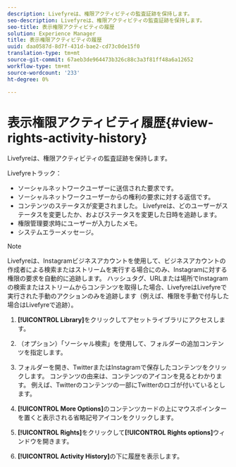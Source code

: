 ```yaml
---
description: Livefyreは、権限アクティビティの監査証跡を保持します。
seo-description: Livefyreは、権限アクティビティの監査証跡を保持します。
seo-title: 表示権限アクティビティの履歴
solution: Experience Manager
title: 表示権限アクティビティの履歴
uuid: daa0587d-8d7f-431d-bae2-cd73c0de15f0
translation-type: tm+mt
source-git-commit: 67aeb3de964473b326c88c3a3f81ff48a6a12652
workflow-type: tm+mt
source-wordcount: '233'
ht-degree: 0%

---
```



# 表示権限アクティビティ履歴{#view-rights-activity-history}

Livefyreは、権限アクティビティの監査証跡を保持します。

Livefyreトラック：

* ソーシャルネットワークユーザーに送信された要求です。
* ソーシャルネットワークユーザーからの権利の要求に対する返信です。
* コンテンツのステータスが変更されました。 Livefyreは、どのユーザーがステータスを変更したか、およびステータスを変更した日時を追跡します。
* 権限管理要求時にユーザーが入力したメモ。
* システムエラーメッセージ。

>[!NOTE]
>
>Livefyreは、Instagramビジネスアカウントを使用して、ビジネスアカウントの作成者による検索またはストリームを実行する場合にのみ、Instagramに対する権限の要求を自動的に追跡します。 ハッシュタグ、URLまたは場所でInstagramの検索またはストリームからコンテンツを取得した場合、LivefyreはLivefyreで実行された手動のアクションのみを追跡します（例えば、権限を手動で付与した場合はLivefyreで追跡）。

1. **[!UICONTROL Library]**&#x200B;をクリックしてアセットライブラリにアクセスします。
1. （オプション）「ソーシャル検索」を使用して、フォルダーの追加コンテンツを指定します。
1. フォルダーを開き、TwitterまたはInstagramで保存したコンテンツをクリックします。 コンテンツの由来は、コンテンツのアイコンを見るとわかります。 例えば、Twitterのコンテンツの一部にTwitterのロゴが付いているとします。
1. **[!UICONTROL More Options]**&#x200B;のコンテンツカードの上にマウスポインターを置くと表示される省略記号アイコンをクリックします。
1. **[!UICONTROL Rights]**&#x200B;をクリックして&#x200B;**[!UICONTROL Rights options]**&#x200B;ウィンドウを開きます。

1. **[!UICONTROL Activity History]**&#x200B;の下に履歴を表示します。

